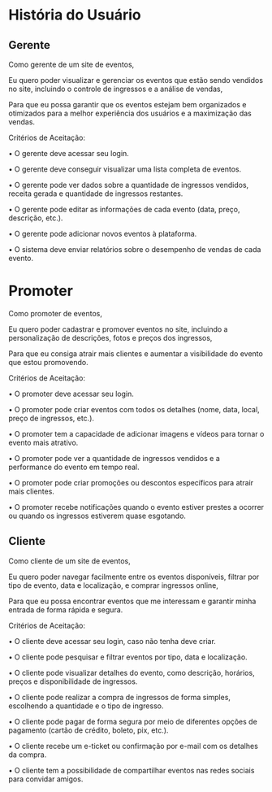 # História do Usuário 

## Gerente

Como gerente de um site de eventos,

Eu quero poder visualizar e gerenciar os eventos que estão sendo vendidos no site, incluindo o controle de ingressos e a análise de vendas,

Para que eu possa garantir que os eventos estejam bem organizados e otimizados para a melhor experiência dos usuários e a maximização das vendas.

Critérios de Aceitação:

•	O gerente deve acessar seu login.

•	O gerente deve conseguir visualizar uma lista completa de eventos.

•	O gerente pode ver dados sobre a quantidade de ingressos vendidos, receita gerada e quantidade de ingressos restantes.

•	O gerente pode editar as informações de cada evento (data, preço, descrição, etc.).

•	O gerente pode adicionar novos eventos à plataforma.

•	O sistema deve enviar relatórios sobre o desempenho de vendas de cada evento.

# Promoter

Como promoter de eventos,

Eu quero poder cadastrar e promover eventos no site, incluindo a personalização de descrições, fotos e preços dos ingressos,

Para que eu consiga atrair mais clientes e aumentar a visibilidade do evento que estou promovendo.

Critérios de Aceitação:

•	O promoter deve acessar seu login.

•	O promoter pode criar eventos com todos os detalhes (nome, data, local, preço de ingressos, etc.).

•	O promoter tem a capacidade de adicionar imagens e vídeos para tornar o evento mais atrativo.

•	O promoter pode ver a quantidade de ingressos vendidos e a performance do evento em tempo real.

•	O promoter pode criar promoções ou descontos específicos para atrair mais clientes.

•	O promoter recebe notificações quando o evento estiver prestes a ocorrer ou quando os ingressos estiverem quase esgotando.


## Cliente

Como cliente de um site de eventos,

Eu quero poder navegar facilmente entre os eventos disponíveis, filtrar por tipo de evento, data e localização, e comprar ingressos online,

Para que eu possa encontrar eventos que me interessam e garantir minha entrada de forma rápida e segura.

Critérios de Aceitação:

•	O cliente deve acessar seu login, caso não tenha  deve criar.

•	O cliente pode pesquisar e filtrar eventos por tipo, data e localização.

•	O cliente pode visualizar detalhes do evento, como descrição, horários, preços e disponibilidade de ingressos.

•	O cliente pode realizar a compra de ingressos de forma simples, escolhendo a quantidade e o tipo de ingresso.

•	O cliente pode pagar de forma segura por meio de diferentes opções de pagamento (cartão de crédito, boleto, pix, etc.).

•	O cliente recebe um e-ticket ou confirmação por e-mail com os detalhes da compra.

•	O cliente tem a possibilidade de compartilhar eventos nas redes sociais para convidar amigos.

